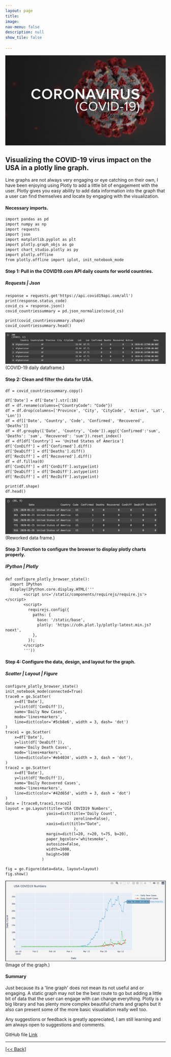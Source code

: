 ```yaml
---
layout: page
title:
image: 
nav-menu: false
description: null
show_tile: false

---
```


![Covid19Header2](/assets/images/PLGCovidHeader2.jpg) <br>

## Visualizing the COVID-19 virus impact on the USA in a plotly line graph.

Line graphs are not always very engaging or eye catching on their own, I have been enjoying using Plotly to add a 
little bit of engagement with the user.  Plotly gives you easy ability to add data information into the graph that a 
user can find themselves and locate by engaging with the visualization.

#### Necessary imports.
```
import pandas as pd
import numpy as np
import requests
import json
import matplotlib.pyplot as plt
import plotly.graph_objs as go
import chart_studio.plotly as py
import plotly.offline
from plotly.offline import iplot, init_notebook_mode
```

#### Step 1: Pull in the COVID19.com API daily counts for world countries.
##### Requests | Json
```
response = requests.get'https://api.covid19api.com/all')
print(response.status_code)
covid_cs = response.json()
covid_countriessummary = pd.json_normalize(covid_cs)
```
```
print(covid_countriessummary.shape)
covid_countriessummary.head()
```
![Covid19LineGraph](/assets/images/PLG1.png) <br>
(COVID-19 daily dataframe.)

#### Step 2: Clean and filter the data for USA.
```
df = covid_countriessummary.copy()
```
```
df['Date'] = df['Date'].str[:10]
df = df.rename(columns={"CountryCode": "Code"})
df = df.drop(columns=['Province', 'City', 'CityCode', 'Active', 'Lat', 'Lon'])
df = df[['Date', 'Country', 'Code', 'Confirmed', 'Recovered', 'Deaths']]
df = df.groupby(['Date', 'Country', 'Code']).agg({'Confirmed':'sum', 'Deaths': 'sum', 'Recovered': 'sum'}).reset_index()
df = df[df['Country'] == 'United States of America']
df['ConDiff'] = df['Confirmed'].diff()
df['DeaDiff'] = df['Deaths'].diff()
df['RecDiff'] = df['Recovered'].diff()
df = df.fillna(0)
df['ConDiff'] = df['ConDiff'].astype(int)
df['DeaDiff'] = df['DeaDiff'].astype(int)
df['RecDiff'] = df['RecDiff'].astype(int)
```
```
print(df.shape)
df.head()
```
![Covid19LineGraph](/assets/images/PLG2.png) <br>
(Reworked data frame.)

#### Step 3: Function to configure the browser to display plotly charts properly.
##### IPython | Plotly
```
def configure_plotly_browser_state():
  import IPython
  display(IPython.core.display.HTML('''
        <script src='/static/components/requirejs/require.js'></script>
        <script>
          requirejs.config({
            paths: {
              base: '/static/base',
              plotly: 'https://cdn.plot.ly/plotly-latest.min.js?noext',
            },
          });
        </script>
        '''))
```

#### Step 4: Configure the data, design, and layout for the graph.
##### Scatter | Layout | Figure
```
configure_plotly_browser_state()
init_notebook_mode(connected=True)
trace0 = go.Scatter(
    x=df['Date'],
    y=list(df['ConDiff']),
    name='Daily New Cases',
    mode='lines+markers',
    line=dict(color='#5cb8e6', width = 3, dash= 'dot')
)
trace1 = go.Scatter(
    x=df['Date'],
    y=list(df['DeaDiff']),
    name='Daily Death Cases',
    mode='lines+markers',
    line=dict(color='#eb4034', width = 3, dash = 'dot'),
)
trace2 = go.Scatter(
    x=df['Date'],
    y=list(df['RecDiff']),
    name='Daily Recovered Cases',
    mode='lines+markers',
    line=dict(color='#42d65d', width = 3, dash = 'dot')
)
data = [trace0,trace1,trace2]
layout = go.Layout(title='USA COVID19 Numbers',
                  yaxis=dict(title='Daily Count', 
                              zeroline=False),
                  xaxis=dict(title="Date",
                              ),
                  margin=dict(l=20, r=20, t=75, b=20),
                  paper_bgcolor='whitesmoke',
                  autosize=False,
                  width=1000,
                  height=500                                    
                )                            
```
```
fig = go.Figure(data=data, layout=layout)
fig.show()
```
![Covid19LineGraph](/assets/images/PLG3.png) <br>
(Image of the graph.)

#### Summary
Just because its a 'line graph' does not mean its not useful and  or engaging.  A static graph may not be the best route 
to go but adding a little bit of data that the user can engage with can change everything.  Plotly is a big library and has 
plenty more complex beautiful charts and graphs but it also can present some of the more basic visualiation really well too.

Any suggestions or feedback is greatly appreciated, I am still learning and am always open to suggestions and comments.

GitHub file 
[Link]({{'https://github.com/CVanchieri/CVanchieri.github.io/blob/master/_data/PlotlyCOVID19LineGraphPost/PlotlyCovid19LineGraphPost.ipynb'}})




---
[[<< Back]](https://cvanchieri.github.io/DSPortfolio/d_visualizations.html)

